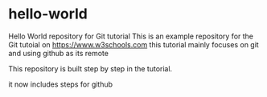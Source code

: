 # hello-world
Hello World repository for Git tutorial
This is an example repository for the Git tutoial on https://www.w3schools.com
this tutorial mainly focuses on git and using github as its remote

This repository is built step by step in the tutorial.

it now includes steps for github
